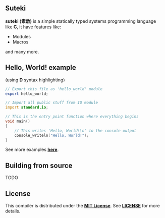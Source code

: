 ## Suteki
**suteki (素敵)** is a simple statically typed systems programming language like [**C**](https://en.wikipedia.org/wiki/C_(programming_language)), it have features like:

* Modules
* Macros

and many more.

## Hello, World! example
(using [**D**](https://en.wikipedia.org/wiki/D_(programming_language)) syntax highlighting)
```d
// Export this file as 'hello_world' module
export hello_world;

// Import all public stuff from IO module
import standard.io;

// This is the entry point function where everything begins
void main()
{
    // This writes 'Hello, World!\n' to the console output
    console_writeln("Hello, World!");
}
```
See more examples [**here**](https://github.com/suteki-lang/examples).

## Building from source
TODO

## License
This compiler is distributed under the [**MIT License**](https://opensource.org/licenses/MIT). See [**LICENSE**](https://github.com/suteki-lang/compiler/blob/main/LICENSE) for more details.